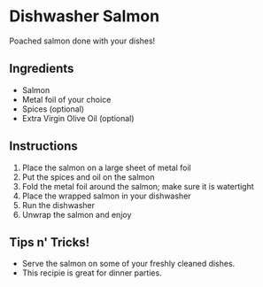 # Dishwasher Salmon

Poached salmon done with your dishes!

## Ingredients

-   Salmon
-   Metal foil of your choice
-   Spices (optional)
-   Extra Virgin Olive Oil (optional)

## Instructions

1.  Place the salmon on a large sheet of metal foil
2.  Put the spices and oil on the salmon
3.  Fold the metal foil around the salmon; make sure it is watertight
4.  Place the wrapped salmon in your dishwasher
5.  Run the dishwasher
6.  Unwrap the salmon and enjoy

## Tips n' Tricks!

-   Serve the salmon on some of your freshly cleaned dishes.
-   This recipie is great for dinner parties.
